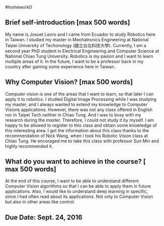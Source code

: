 #homework0

## Brief self-introduction [max 500 words]
My name is Josuet Leoro and I came from Ecuador to study Robotics here in Taiwan. I studied my master in Mechatronics Engineering at National Taipei University of Techonology (國立台北科技大學). Currently, I am a second year PhD student in Electrical Engineering and Computer Science at National Chiao Tung University. Robotics is my pasion and I want to learn multiple areas of it. In the future, I want to be a professor back in my country after gaining some experience here in Taiwan.

## Why Computer Vision? [max 500 words]
Computer vision is one of the areas that I want to learn, so that later I can apply it to robotics. I studied Digital Image Processing while I was studying my master, and I always wanted to extend my knowledge to Computer Visions applications. However, there was not any class offered in English nor in Taipei Tech neither in Chiao Tung. And I was to busy with my research during the master. Therefore, I could not study it by myself. I am happy to be allowed to register to this class and obtain some knowledge of this interesting area. I got the information about this class thanks to the recommendation of Nick Wang, when I took his Robotic Vision class at Chiao Tung. He encoraged me to take this class with professor Sun Min and highly recommended it.

## What do you want to achieve in the course? [ max 500 words]
At the end of this course, I want to be able to understand different Computer Vision algorithms so that I can be able to apply them in future applications. Also, I would like to understand deep learning in specific, since I had often read about its applications. Not only to Computer Vision but also in other areas like control.

## Due Date: Sept. 24, 2016

